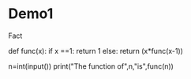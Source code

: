 # Demo1
Fact

def func(x):
    if x ==1:
        return 1
    else:
        return (x*func(x-1))
    
n=int(input())
print("The function of",n,"is",func(n))
